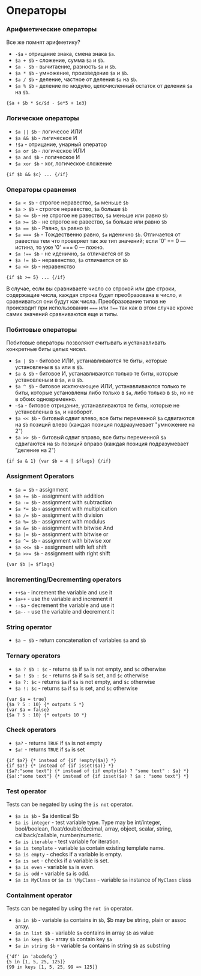 Операторы
=========

### Арифметические операторы

Все же помнят арифметику?

* `-$a`     - отрицание знака, смена знака `$a`.
* `$a + $b` - сложение, сумма `$a` и `$b`.
* `$a - $b` - вычитаение, разность `$a` и `$b`.
* `$a * $b` - умножение, произведение `$a` и `$b`.
* `$a / $b` - деление, частное от деления `$a` на `$b`.
* `$a % $b` - деление по модулю, целочисленный остаток от деления `$a` на `$b`.

```smarty
{$a + $b * $c/$d - $e*5 + 1e3}
```

### Логические операторы

* `$a || $b` - логичесое ИЛИ
* `$a && $b` - лигическое И
* `!$a` - отрицание, унарный оператор
* `$a or $b` - логическое ИЛИ
* `$a and $b` - логическое И
* `$a xor $b` - xor, логическое сложение

```smarty
{if $b && $c} ... {/if}
```

### Операторы сравнения

* `$a < $b` - строгое неравество, `$a` меньше `$b`
* `$a > $b` - строгое неравество, `$a` больше `$b`
* `$a <= $b` - не строгое не равество, `$a` меньше или равно `$b`
* `$a >= $b` - не строгое не равество, `$a` больше или равно `$b`
* `$a == $b` - Равно, `$a` равно `$b`
* `$a === $b` - Тождественно равно, `$a` иденично `$b`. Отличается от равества тем что проверяет так же тип значений; если '0' == 0 — истина, то уже '0' === 0 — ложно.
* `$a !== $b` - не иденично, `$a` отличается от `$b`
* `$a != $b` - неравенство, `$a` отличается от `$b`
* `$a <> $b` - неравенство

```smarty
{if $b >= 5} ... {/if}
```

В случае, если вы сравниваете число со строкой или две строки, содержащие числа, каждая строка будет преобразована в число, и сравниваться они будут как числа.
Преобразование типов не происходит при использовании `===` или `!==` так как в этом случае кроме самих значений сравниваются еще и типы.

### Побитовые операторы

Побитовые операторы позволяют считывать и устанавливать конкретные биты целых чисел.

* `$a | $b` - битовое ИЛИ, устанавливаются те биты, которые установлены в `$a` или в `$b`.
* `$a & $b` - битовое И, устанавливаются только те биты, которые установлены и в `$a`, и в `$b`.
* `$a ^ $b` - битовое исключающее ИЛИ, устанавливаются только те биты, которые установлены либо только в `$a`, либо только в `$b`, но не в обоих одновременно.
* `~$a` - битовое отрицание, устанавливаются те биты, которые не установлены в `$a`, и наоборот.
* `$a << $b` - битовый сдвиг влево, все биты переменной `$a` сдвигаются на `$b` позиций влево (каждая позиция подразумевает "умножение на 2")
* `$a >> $b` - битовый сдвиг вправо, все биты переменной `$a` сдвигаются на `$b` позиций вправо (каждая позиция подразумевает "деление на 2")

```smarty
{if $a & 1} {var $b = 4 | $flags} {/if}
```

### Assignment Operators

* `$a = $b` - assignment
* `$a += $b` - assignment with addition
* `$a -= $b` - assignment with subtraction
* `$a *= $b` - assignment with multiplication
* `$a /= $b` - assignment with division
* `$a %= $b` - assignment with modulus
* `$a &= $b` - assignment with bitwise And
* `$a |= $b` - assignment with bitwise or
* `$a ^= $b` - assignment with bitwise xor
* `$a <<= $b` - assignment with left shift
* `$a >>= $b` - assignment with right shift


```smarty
{var $b |= $flags}
```

### Incrementing/Decrementing operators

* `++$a` - increment the variable and use it
* `$a++` - use the variable and increment it
* `--$a` - decrement the variable and use it
* `$a--` - use the variable and decrement it

### String operator

* `$a ~ $b` - return concatenation of variables `$a` and `$b`

### Ternary operators

* `$a ? $b : $c` - returns `$b` if `$a` is not empty, and `$c` otherwise
* `$a ! $b : $c` - returns `$b` if `$a` is set, and `$c` otherwise
* `$a ?: $c` - returns `$a` if `$a` is not empty, and `$c` otherwise
* `$a !: $c` - returns `$a` if `$a` is set, and `$c` otherwise

```smarty
{var $a = true}
{$a ? 5 : 10} {* outputs 5 *}
{var $a = false}
{$a ? 5 : 10} {* outputs 10 *}
```

### Check operators

* `$a?` - returns `TRUE` if `$a` is not empty
* `$a!` - returns `TRUE` if `$a` is set

```smarty
{if $a?} {* instead of {if !empty($a)} *}
{if $a!} {* instead of {if isset($a)} *}
{$a?:"some text"} {* instead of {if empty($a) ? "some text" : $a} *}
{$a!:"some text"} {* instead of {if isset($a) ? $a : "some text"} *}
```

### Test operator

Tests can be negated by using the `is not` operator.

* `$a is $b` - $a identical $b
* `$a is integer` - test variable type. Type may be int/integer, bool/boolean, float/double/decimal, array, object, scalar, string, callback/callable, number/numeric.
* `$a is iterable` - test variable for iteration.
* `$a is template` - variable `$a` contain existing template name.
* `$a is empty` - checks if a variable is empty.
* `$a is set` - checks if a variable is set.
* `$a is even` - variable `$a` is even.
* `$a is odd` - variable `$a` is odd.
* `$a is MyClass` or `$a is \MyClass` - variable `$a` instance of `MyClass` class

### Containment operator

Tests can be negated by using the `not in` operator.

* `$a in $b` - variable `$a` contains in `$b`, $b may be string, plain or assoc array.
* `$a in list $b` - variable `$a` contains in array `$b` as value
* `$a in keys $b` - array `$b` contain key `$a`
* `$a in string $b` - variable `$a` contains in string `$b` as substring

```smarty
{'df' in 'abcdefg'}
{5 in [1, 5, 25, 125]}
{99 in keys [1, 5, 25, 99 => 125]}
```